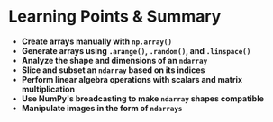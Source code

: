 # Learning Points & Summary  

- **Create arrays manually with `np.array()`**  
- **Generate arrays using `.arange()`, `.random()`, and `.linspace()`**  
- **Analyze the shape and dimensions of an `ndarray`**  
- **Slice and subset an `ndarray` based on its indices**  
- **Perform linear algebra operations with scalars and matrix multiplication**  
- **Use NumPy's broadcasting to make `ndarray` shapes compatible**  
- **Manipulate images in the form of `ndarrays`**  
